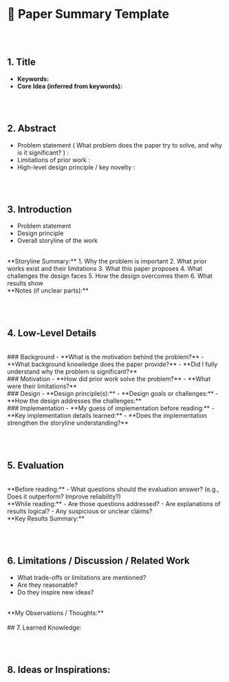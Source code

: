 # 📄 Paper Summary Template  
<br> <br>

## 1. Title
- **Keywords:**  
- **Core Idea (inferred from keywords):**  

<br> <br>
## 2. Abstract
- Problem statement ( What problem does the paper try to solve, and why is it significant? )
  : 
- Limitations of prior work  :
- High-level design principle / key novelty :

<br> <br>

## 3. Introduction
- Problem statement  
- Design principle  
- Overall storyline of the work  
<br>
**Storyline Summary:**  
1. Why the problem is important  
2. What prior works exist and their limitations  
3. What this paper proposes  
4. What challenges the design faces  
5. How the design overcomes them  
6. What results show  
<br>
**Notes (if unclear parts):**  

<br> <br>
## 4. Low-Level Details
<br>
### Background
- **What is the motivation behind the problem?**  
- **What background knowledge does the paper provide?**  
- **Did I fully understand why the problem is significant?**  
<br>
### Motivation
- **How did prior work solve the problem?**  
- **What were their limitations?**
<br>
### Design
- **Design principle(s):**  
- **Design goals or challenges:**  
- **How the design addresses the challenges:**  
<br>
### Implementation
- **My guess of implementation before reading:**  
- **Key implementation details learned:**  
- **Does the implementation strengthen the storyline understanding?**  

<br> <br>
## 5. Evaluation
<br>
**Before reading:**  
- What questions should the evaluation answer? (e.g., Does it outperform? Improve reliability?)  
<br>
**While reading:**  
- Are those questions addressed?  
- Are explanations of results logical?  
- Any suspicious or unclear claims?  
<br>
**Key Results Summary:**  

<br> <br>
## 6. Limitations / Discussion / Related Work
- What trade-offs or limitations are mentioned?  
- Are they reasonable?  
- Do they inspire new ideas?  
<br>
**My Observations / Thoughts:**  
<br> <br>
## 7. Learned Knowledge:


<br> <br>
## 8. Ideas or Inspirations: 






